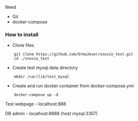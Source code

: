 Need 
* Git
* docker-compose

### How to install

* Clone files
```code
	git clone https://github.com/OrmaJever/snovio_test.git
	cd ./snovio_test
```

* Create test mysql data directory
```code
	mkdir /var/lib/test_mysql
```
* Create and run docker container from docker-compose.yml
```code
	docker-compose up -d
```

Test webpage - localhost:888

DB admin - localhost:8888 (host mysql:3307)
